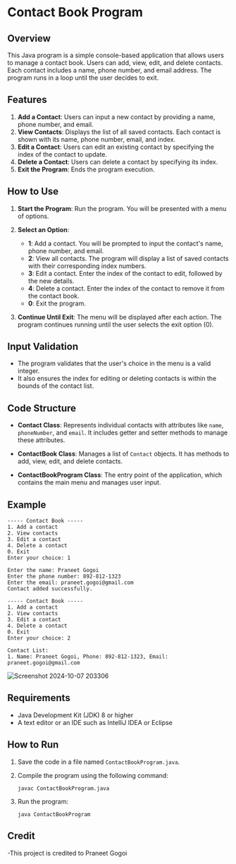 # Contact Book Program

## Overview

This Java program is a simple console-based application that allows users to manage a contact book. Users can add, view, edit, and delete contacts. Each contact includes a name, phone number, and email address. The program runs in a loop until the user decides to exit.

## Features

1. **Add a Contact**: Users can input a new contact by providing a name, phone number, and email.
2. **View Contacts**: Displays the list of all saved contacts. Each contact is shown with its name, phone number, email, and index.
3. **Edit a Contact**: Users can edit an existing contact by specifying the index of the contact to update.
4. **Delete a Contact**: Users can delete a contact by specifying its index.
5. **Exit the Program**: Ends the program execution.

## How to Use

1. **Start the Program**: Run the program. You will be presented with a menu of options.
2. **Select an Option**:
   - **1**: Add a contact. You will be prompted to input the contact's name, phone number, and email.
   - **2**: View all contacts. The program will display a list of saved contacts with their corresponding index numbers.
   - **3**: Edit a contact. Enter the index of the contact to edit, followed by the new details.
   - **4**: Delete a contact. Enter the index of the contact to remove it from the contact book.
   - **0**: Exit the program.
   
3. **Continue Until Exit**: The menu will be displayed after each action. The program continues running until the user selects the exit option (0).

## Input Validation

- The program validates that the user's choice in the menu is a valid integer.
- It also ensures the index for editing or deleting contacts is within the bounds of the contact list.

## Code Structure

- **Contact Class**: Represents individual contacts with attributes like `name`, `phoneNumber`, and `email`. It includes getter and setter methods to manage these attributes.
  
- **ContactBook Class**: Manages a list of `Contact` objects. It has methods to add, view, edit, and delete contacts. 
  
- **ContactBookProgram Class**: The entry point of the application, which contains the main menu and manages user input.

## Example

```
----- Contact Book -----
1. Add a contact
2. View contacts
3. Edit a contact
4. Delete a contact
0. Exit
Enter your choice: 1

Enter the name: Praneet Gogoi
Enter the phone number: 892-812-1323
Enter the email: praneet.gogoi@gmail.com
Contact added successfully.

----- Contact Book -----
1. Add a contact
2. View contacts
3. Edit a contact
4. Delete a contact
0. Exit
Enter your choice: 2

Contact List:
1. Name: Praneet Gogoi, Phone: 892-812-1323, Email: praneet.gogoi@gmail.com
```

![Screenshot 2024-10-07 203306](https://github.com/user-attachments/assets/2d8d4483-b05f-46c4-ad1d-da63aadf710b)

## Requirements

- Java Development Kit (JDK) 8 or higher
- A text editor or an IDE such as IntelliJ IDEA or Eclipse

## How to Run

1. Save the code in a file named `ContactBookProgram.java`.
2. Compile the program using the following command:

    ```
    javac ContactBookProgram.java
    ```

3. Run the program:

    ```
    java ContactBookProgram
    ```

## Credit
-This project is credited to Praneet Gogoi
